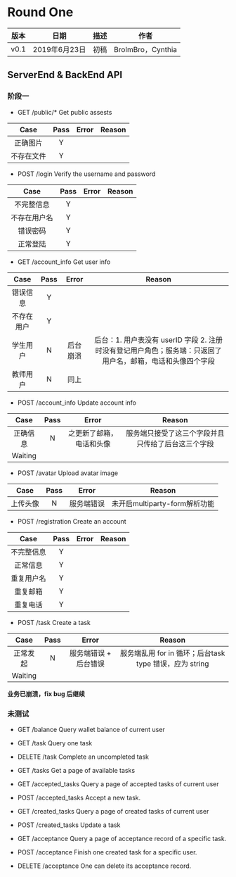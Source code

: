 # Round One

|版本|日期|描述|作者|
|-|-|-|-|
|v0.1|2019年6月23日|初稿|BroImBro，Cynthia|

## ServerEnd & BackEnd API

### 阶段一

- GET ​/public​/* Get public assests

|Case|Pass|Error|Reason|
|:--:|:--:|:---:|:----:|
|正确图片|Y|||
|不存在文件|Y|||

- POST ​/login Verify the username and password

|Case|Pass|Error|Reason|
|:--:|:--:|:---:|:----:|
|不完整信息|Y|||
|不存在用户名|Y|||
|错误密码|Y|||
|正常登陆|Y|||

- GET ​/account_info Get user info

|Case|Pass|Error|Reason|
|:--:|:--:|:---:|:----:|
|错误信息|Y|||
|不存在用户|Y|||
|学生用户|N|后台崩溃|后台：1. 用户表没有 userID 字段 2. 注册时没有登记用户角色；服务端：只返回了用户名，邮箱，电话和头像四个字段|
|教师用户|N|同上||

- POST ​/account_info Update account info

|Case|Pass|Error|Reason|
|:--:|:--:|:---:|:----:|
|正确信息|N|之更新了邮箱，电话和头像|服务端只接受了这三个字段并且只传给了后台这三个字段|
|Waiting||||


- POST ​/avatar Upload avatar image

|Case|Pass|Error|Reason|
|:--:|:--:|:---:|:----:|
|上传头像|N|服务端错误|未开启multiparty-form解析功能|

- POST ​/registration Create an account

|Case|Pass|Error|Reason|
|:--:|:--:|:---:|:----:|
|不完整信息|Y|||
|正常信息|Y|||
|重复用户名|Y|||
|重复邮箱|Y|||
|重复电话|Y|||

- POST ​/task Create a task

|Case|Pass|Error|Reason|
|:--:|:--:|:---:|:----:|
|正常发起|N|服务端错误 + 后台错误|服务端乱用 for in 循环；后台task type 错误，应为 string|
|Waiting||||


**业务已崩溃，fix bug 后继续**

### 未测试

- GET ​/balance Query wallet balance of current user



- GET ​/task Query one task


- DELETE ​/task Complete an uncompleted task



- GET ​/tasks Get a page of available tasks



- GET ​/accepted_tasks Query a page of accepted tasks of current user



- POST ​/accepted_tasks Accept a new task.



- GET ​/created_tasks Query a page of created tasks of current user



- POST ​/created_tasks Update a task



- GET ​/acceptance Query a page of acceptance record of a specific task.



- POST ​/acceptance Finish one created task for a specific user.



- DELETE ​/acceptance One can delete its acceptance record. 
